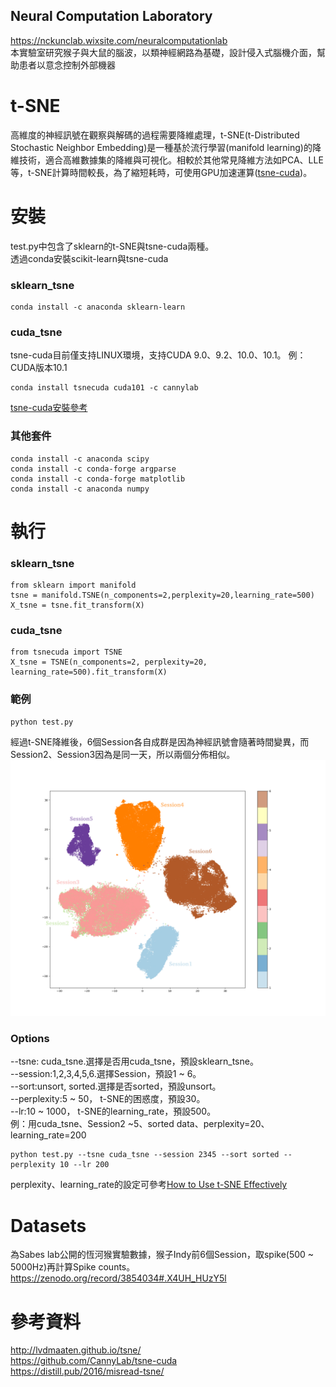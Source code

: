 ## Neural Computation Laboratory
https://nckunclab.wixsite.com/neuralcomputationlab  
本實驗室研究猴子與大鼠的腦波，以類神經網路為基礎，設計侵入式腦機介面，幫助患者以意念控制外部機器
# t-SNE
高維度的神經訊號在觀察與解碼的過程需要降維處理，t-SNE(t-Distributed Stochastic Neighbor Embedding)是一種基於流行學習(manifold learning)的降維技術，適合高維數據集的降維與可視化。相較於其他常見降維方法如PCA、LLE等，t-SNE計算時間較長，為了縮短耗時，可使用GPU加速運算([tsne-cuda](https://github.com/CannyLab/tsne-cuda))。

# 安裝
test.py中包含了sklearn的t-SNE與tsne-cuda兩種。  
透過conda安裝scikit-learn與tsne-cuda
### sklearn_tsne

    conda install -c anaconda sklearn-learn
### cuda_tsne
tsne-cuda目前僅支持LINUX環境，支持CUDA 9.0、9.2、10.0、10.1。
例：CUDA版本10.1  

    conda install tsnecuda cuda101 -c cannylab
[ tsne-cuda安裝參考](https://github.com/CannyLab/tsne-cuda/wiki)  
### 其他套件

    conda install -c anaconda scipy
    conda install -c conda-forge argparse
    conda install -c conda-forge matplotlib
    conda install -c anaconda numpy
# 執行
### sklearn_tsne

    from sklearn import manifold
    tsne = manifold.TSNE(n_components=2,perplexity=20,learning_rate=500)
    X_tsne = tsne.fit_transform(X)
### cuda_tsne

    from tsnecuda import TSNE
    X_tsne = TSNE(n_components=2, perplexity=20, learning_rate=500).fit_transform(X)
### 範例
    python test.py
經過t-SNE降維後，6個Session各自成群是因為神經訊號會隨著時間變異，而Session2、Session3因為是同一天，所以兩個分佈相似。
  ![](results.png)  
### Options
--tsne: cuda_tsne.選擇是否用cuda_tsne，預設sklearn_tsne。  
--session:1,2,3,4,5,6.選擇Session，預設1 ~ 6。  
--sort:unsort, sorted.選擇是否sorted，預設unsort。  
--perplexity:5 ~ 50， t-SNE的困惑度，預設30。  
--lr:10 ~ 1000， t-SNE的learning_rate，預設500。  
例：用cuda_tsne、Session2 ~5、sorted data、perplexity=20、learning_rate=200

    python test.py --tsne cuda_tsne --session 2345 --sort sorted --perplexity 10 --lr 200  
perplexity、learning_rate的設定可參考[How to Use t-SNE Effectively](https://distill.pub/2016/misread-tsne/)  
# Datasets
為Sabes lab公開的恆河猴實驗數據，猴子Indy前6個Session，取spike(500 ~ 5000Hz)再計算Spike counts。
https://zenodo.org/record/3854034#.X4UH_HUzY5l
# 參考資料
http://lvdmaaten.github.io/tsne/  
https://github.com/CannyLab/tsne-cuda  
https://distill.pub/2016/misread-tsne/  


